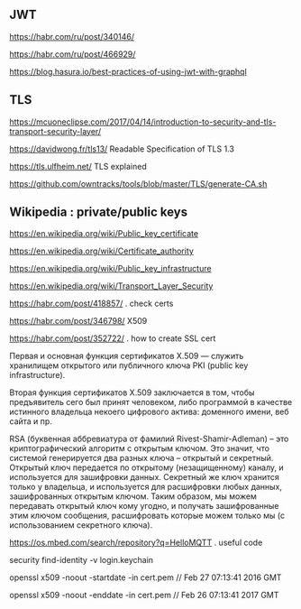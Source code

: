 ## JWT

<https://habr.com/ru/post/340146/>

<https://habr.com/ru/post/466929/>

<https://blog.hasura.io/best-practices-of-using-jwt-with-graphql>

## TLS
<https://mcuoneclipse.com/2017/04/14/introduction-to-security-and-tls-transport-security-layer/>

<https://davidwong.fr/tls13/> Readable Specification of TLS 1.3

<https://tls.ulfheim.net/> TLS explained

<https://github.com/owntracks/tools/blob/master/TLS/generate-CA.sh>


## Wikipedia : private/public keys
<https://en.wikipedia.org/wiki/Public_key_certificate>

<https://en.wikipedia.org/wiki/Certificate_authority>

<https://en.wikipedia.org/wiki/Public_key_infrastructure>

<https://en.wikipedia.org/wiki/Transport_Layer_Security>

<https://habr.com/post/418857/> . check certs

<https://habr.com/post/346798/> X509

<https://habr.com/post/352722/> . how to create SSL cert

Первая и основная функция сертификатов X.509 — служить хранилищем открытого или публичного ключа PKI (public key infrastructure).

Вторая функция сертификатов X.509 заключается в том, чтобы предъявитель сего был принят человеком, либо программой в качестве истинного владельца некоего цифрового актива: доменного имени, веб сайта и пр.

RSA (буквенная аббревиатура от фамилий Rivest-Shamir-Adleman) – это криптографический алгоритм с открытым ключом. Это значит, что системой генерируется два разных ключа – открытый и секретный. Открытый ключ передается по открытому (незащищенному) каналу, и используется для зашифровки данных. Секретный же ключ хранится только у владельца, и используется для расшифровки любых данных, зашифрованных открытым ключом. Таким образом, мы можем передавать открытый ключ кому угодно, и получать зашифрованные этим ключом сообщения, расшифровать которые можем только мы (с использованием секретного ключа).

<https://os.mbed.com/search/repository?q=HelloMQTT> . useful code

security find-identity -v login.keychain

openssl x509 -noout -startdate -in cert.pem // Feb 27 07:13:41 2016 GMT

openssl x509 -noout -enddate -in cert.pem // Feb 26 07:13:41 2017 GMT
